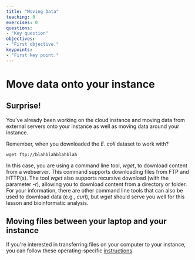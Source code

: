```yaml
---
title: "Moving Data"
teaching: 0
exercises: 0
questions:
- "Key question"
objectives:
- "First objective."
keypoints:
- "First key point."
---
```


# Move data onto your instance

## Surprise!

You've already been working on the cloud instance and moving data from external servers onto your instance as well as moving data around your instance.

Remember, when you downloaded the *E. coli* dataset to work with?

    wget ftp://blahblahblahblah

In this case, you are using a command line tool, *wget*, to download content from a webserver.  This command supports downloading files from FTP and HTTP(s).  The tool *wget* also supports recursive download (with the parameter *-r*), allowing you to download content from a directory or folder.  For your information, there are other command line tools that can also be used to download data (e.g., *curl*), but *wget* should serve you well for this lesson and bioinformatic analysis.

## Moving files between your laptop and your instance

If you're interested in transferring files on your computer to your instance, you can follow these operating-specific [instructions](http://angus.readthedocs.org/en/2014/amazon/transfer-files-between-instance.html).
